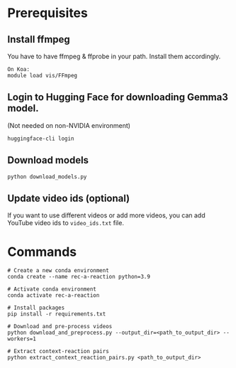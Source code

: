 # Prerequisites

## Install ffmpeg
You have to have ffmpeg & ffprobe in your path. Install them accordingly.

```
On Koa:
module load vis/FFmpeg
```

## Login to Hugging Face for downloading Gemma3 model.

(Not needed on non-NVIDIA environment)

```
huggingface-cli login
```


## Download models

```
python download_models.py
```

## Update video ids (optional)
If you want to use different videos or add more videos, you can add YouTube video ids to `video_ids.txt` file.

# Commands

```
# Create a new conda environment
conda create --name rec-a-reaction python=3.9

# Activate conda environment
conda activate rec-a-reaction

# Install packages
pip install -r requirements.txt

# Download and pre-process videos
python download_and_preprocess.py --output_dir=<path_to_output_dir> --workers=1

# Extract context-reaction pairs
python extract_context_reaction_pairs.py <path_to_output_dir>
```
